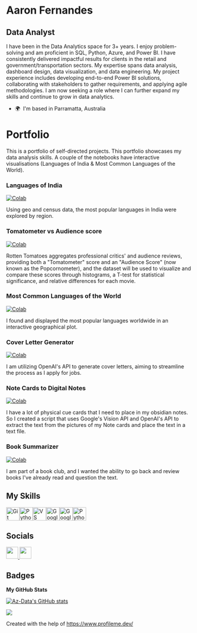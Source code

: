 
Aaron Fernandes
================================

Data Analyst
------------

I have been in the Data Analytics space for 3+ years. I enjoy problem-solving and am proficient in SQL, Python, Azure, and Power BI. I have consistently delivered impactful results for clients in the retail and government/transportation sectors. My expertise spans data analysis, dashboard design, data visualization, and data engineering. My project experience includes developing end-to-end Power BI solutions, collaborating with stakeholders to gather requirements, and applying agile methodologies. I am now seeking a role where I can further expand my skills and continue to grow in data analytics.

* 🌍  I'm based in Parramatta, Australia


# Portfolio

This is a portfolio of self-directed projects. This portfolio showcases my data analysis skills. A couple of the notebooks have interactive visualisations (Languages of India & Most Common Languages of the World).  


### Languages of India 
[![Colab](https://colab.research.google.com/assets/colab-badge.svg)](https://colab.research.google.com/github/Az-Data/Portfolio/blob/master/Languages%20of%20India.ipynb)

Using geo and census data, the most popular languages in India were explored by region.


### Tomatometer vs Audience score
[![Colab](https://colab.research.google.com/assets/colab-badge.svg)](https://colab.research.google.com/github/Az-Data/Portfolio/blob/master/Rotten%20tomatoes%20-%20Tomatometer%20vs%20Audience%20score.ipynb)

Rotten Tomatoes aggregates professional critics' and audience reviews, providing both a "Tomatometer" score and an "Audience Score" (now known as the Popcornometer), and the dataset will be used to visualize and compare these scores through histograms, a T-test for statistical significance, and relative differences for each movie.


### Most Common Languages of the World
[![Colab](https://colab.research.google.com/assets/colab-badge.svg)]([https://mybinder.org/v2/gh/Az-Data/Portfolio/HEAD?labpath=Most+Common+Languages+of+the+World.ipynb](https://colab.research.google.com/github/Az-Data/Portfolio/blob/master/Most%20Common%20Languages%20of%20the%20World.ipynb))

I found and displayed the most popular languages worldwide in an interactive geographical plot. 


### Cover Letter Generator
[![Colab](https://colab.research.google.com/assets/colab-badge.svg)]([https://colab.research.google.com/github/Az-Data/Portfolio/blob/master/Languages%20of%20India.ipynb](https://colab.research.google.com/github/Az-Data/Portfolio/blob/master/Cover%20Letter%20Generator.ipynb))

I am utilizing OpenAI's API to generate cover letters, aiming to streamline the process as I apply for jobs.  


### Note Cards to Digital Notes
[![Colab](https://colab.research.google.com/assets/colab-badge.svg)](https://colab.research.google.com/github/Az-Data/Portfolio/blob/master/Note%20Cards%20to%20Digital%20Notes.ipynb)

I have a lot of physical cue cards that I need to place in my obsidian notes. So I created a script that uses Google's Vision API and OpenAI's API to extract the text from the pictures of my Note cards and place the text in a text file. 


### Book Summarizer
[![Colab](https://colab.research.google.com/assets/colab-badge.svg)](https://colab.research.google.com/github/Az-Data/Portfolio/blob/master/Book%20Summariser.ipynb)

I am part of a book club, and I wanted the ability to go back and review books I've already read and question the text.  


## My Skills

<p align="left">
<a href="https://git-scm.com/" target="_blank" rel="noreferrer"><img src="https://raw.githubusercontent.com/danielcranney/readme-generator/main/public/icons/skills/git-colored.svg" width="36" height="36" alt="Git" /></a><a href="https://www.python.org/" target="_blank" rel="noreferrer"><img src="https://raw.githubusercontent.com/danielcranney/readme-generator/main/public/icons/skills/python-colored.svg" width="36" height="36" alt="Python" /></a><a href="https://code.visualstudio.com/" target="_blank" rel="noreferrer"><img src="https://raw.githubusercontent.com/danielcranney/readme-generator/main/public/icons/skills/visualstudiocode.svg" width="36" height="36" alt="VS Code" /></a><a href="https://cloud.google.com/" target="_blank" rel="noreferrer"><img src="https://raw.githubusercontent.com/danielcranney/readme-generator/main/public/icons/skills/googlecloud-colored.svg" width="36" height="36" alt="Google Cloud" /></a><img src="https://www.svgrepo.com/show/354428/tableau-icon.svg" width="36" height="36" alt="Google Cloud" /></a><img src="https://uxwing.com/wp-content/themes/uxwing/download/brands-and-social-media/power-bi-icon.png" width="36" height="36" alt="Python" />
</p>


## Socials

<p align="left"> <a href="https://www.github.com/Az-Data" target="_blank" rel="noreferrer"> <picture> <source media="(prefers-color-scheme: dark)" srcset="https://raw.githubusercontent.com/danielcranney/readme-generator/main/public/icons/socials/github-dark.svg" /> <source media="(prefers-color-scheme: light)" srcset="https://raw.githubusercontent.com/danielcranney/readme-generator/main/public/icons/socials/github.svg" /> <img src="https://raw.githubusercontent.com/danielcranney/readme-generator/main/public/icons/socials/github.svg" width="32" height="32" /> </picture> </a> <a href="https://www.linkedin.com/in/aaron-fernandes-331237ab/" target="_blank" rel="noreferrer"> <picture> <source media="(prefers-color-scheme: dark)" srcset="https://raw.githubusercontent.com/danielcranney/readme-generator/main/public/icons/socials/linkedin-dark.svg" /> <source media="(prefers-color-scheme: light)" srcset="https://raw.githubusercontent.com/danielcranney/readme-generator/main/public/icons/socials/linkedin.svg" /> <img src="https://raw.githubusercontent.com/danielcranney/readme-generator/main/public/icons/socials/linkedin.svg" width="32" height="32" /> </picture> </a></p>

## Badges

<b>My GitHub Stats</b>

<a href="http://www.github.com/Az-Data"><img src="https://github-readme-stats.vercel.app/api?username=Az-Data&show_icons=true&hide=&count_private=true&title_color=0891b2&text_color=ffffff&icon_color=0891b2&bg_color=1c1917&hide_border=true&show_icons=true" alt="Az-Data's GitHub stats" /></a>

<a href="http://www.github.com/Az-Data"><img src="https://github-readme-streak-stats.herokuapp.com/?user=Az-Data&stroke=ffffff&background=1c1917&ring=0891b2&fire=0891b2&currStreakNum=ffffff&currStreakLabel=0891b2&sideNums=ffffff&sideLabels=ffffff&dates=ffffff&hide_border=true" /></a>


Created with the help of https://www.profileme.dev/
